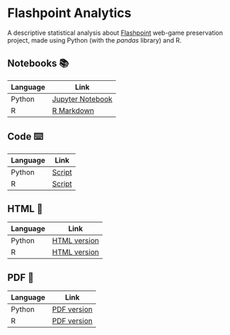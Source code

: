 # Flashpoint Analytics
A descriptive statistical analysis about [Flashpoint](https://bluemaxima.org/flashpoint/) web-game preservation project, made using Python (with the *pandas* library) and R.

 
## Notebooks :books: 

| Language | Link                                                                                                                      |
|----------|---------------------------------------------------------------------------------------------------------------------------|
| Python   | [Jupyter Notebook](https://github.com/giovanni-cutri/flashpoint-analytics/blob/main/notebooks/flashpoint_analytics.ipynb) |
| R        | [R Markdown](https://github.com/giovanni-cutri/flashpoint-analytics/blob/main/notebooks/flashpoint_analytics.Rmd)         |


## Code :keyboard: 

| Language | Link                                                                                                    |
|----------|---------------------------------------------------------------------------------------------------------|
| Python   | [Script](https://github.com/giovanni-cutri/flashpoint-analytics/blob/main/code/flashpoint_analytics.py) |
| R        | [Script](https://github.com/giovanni-cutri/flashpoint-analytics/blob/main/code/flashpoint_analytics.R)  |


## HTML :scroll:

| Language | Link                                                                                                                   |
|----------|------------------------------------------------------------------------------------------------------------------------|
| Python   | [HTML version](https://github.com/giovanni-cutri/flashpoint-analytics/blob/main/html/flashpoint_analytics_python.html) |
| R        | [HTML version](https://github.com/giovanni-cutri/flashpoint-analytics/blob/main/html/flashpoint_analytics_r.html)      |


## PDF :book:

| Language | Link                                                                                                                |
|----------|---------------------------------------------------------------------------------------------------------------------|
| Python   | [PDF version](https://github.com/giovanni-cutri/flashpoint-analytics/blob/main/pdf/flashpoint_analytics_python.pdf) |
| R        | [PDF version](https://github.com/giovanni-cutri/flashpoint-analytics/blob/main/pdf/flashpoint_analytics_r.pdf)      |
